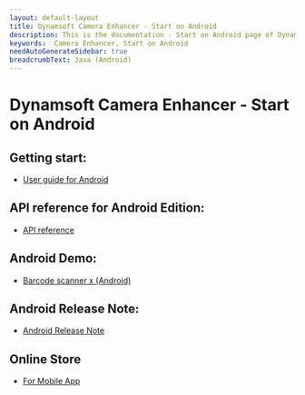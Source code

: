 ```yaml
---
layout: default-layout
title: Dynamsoft Camera Enhancer - Start on Android
description: This is the documentation - Start on Android page of Dynamsoft Camera Enhancer.
keywords:  Camera Enhancer, Start on Android
needAutoGenerateSidebar: true
breadcrumbText: Java (Android)
---
```


# Dynamsoft Camera Enhancer - Start on Android

## Getting start:

- [User guide for Android](guide/guide.md)

## API reference for Android Edition:

- [API reference](api/api.md)

## Android Demo:

- [Barcode scanner x (Android)]()

## Android Release Note:

- [Android Release Note](release-note/release-note.md)

## Online Store

- [For Mobile App]()